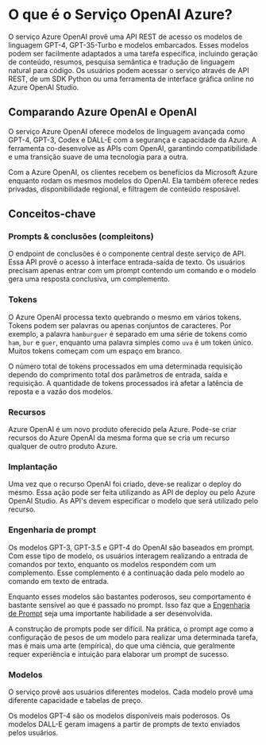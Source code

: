 # O que é o Serviço OpenAI Azure?

O serviço Azure OpenAI provê uma API REST de acesso os modelos de linguagem GPT-4, GPT-35-Turbo e modelos embarcados. Esses modelos podem ser facilmente adaptados a uma tarefa especifica, incluindo geração de conteúdo, resumos, pesquisa semântica e tradução de linguagem natural para código. Os usuários podem acessar o serviço através de API REST, de um SDK Python ou uma ferramenta de interface gráfica online no Azure OpenAI Studio.

## Comparando Azure OpenAI e OpenAI

O serviço Azure OpenAI oferece modelos de linguagem avançada como GPT-4, GPT-3, Codex e DALL-E com a segurança e capacidade da Azure. A ferramenta co-desenvolve as APIs com OpenAI, garantindo compatibilidade e uma transição suave de uma tecnologia para a outra. <br>

Com a Azure OpenAI, os clientes recebem os benefícios da Microsoft Azure enquanto rodam os mesmos modelos do OpenAI. Ela também oferece redes privadas, disponibilidade regional, e filtragem de conteúdo resposável.

## Conceitos-chave

### Prompts & conclusões (compleitons)

O endpoint de conclusões é o componente central deste serviço de API. Essa API provê o acesso à interface entrada-saída de texto. Os usuários precisam apenas entrar com um prompt contendo um comando e o modelo gera uma resposta conclusiva, um complemento.

### Tokens

O Azure OpenAI processa texto quebrando o mesmo em vários tokens. Tokens podem ser palavras ou apenas conjuntos de caracteres. Por exemplo, a palavra `hamburguer` é separado em uma série de tokens como `ham`, `bur` e `guer`, enquanto uma palavra simples como `uva` é um token único. Muitos tokens começam com um espaço em branco.<br>

O número total de tokens processados em uma determinada requisição dependo do comprimento total dos parâmetros de entrada, saída e requisição. A quantidade de tokens processados irá afetar a latência de reposta e a vazão dos modelos.

### Recursos

Azure OpenAI é um novo produto oferecido pela Azure. Pode-se criar recursos do Azure OpenAI da mesma forma que se cria um recurso qualquer de outro produto Azure.

### Implantação

Uma vez que o recurso OpenAI foi criado, deve-se realizar o deploy do mesmo. Essa ação pode ser feita utilizando as API de deploy ou pelo Azure OpenAI Studio. As API's devem especificar o modelo que será utilizado pelo recurso.

### Engenharia de prompt

Os modelos GPT-3, GPT-3.5 e GPT-4 do OpenAI são baseados em prompt. Com esse tipo de modelo, os usuários interagem realizando a entrada de comandos por texto, enquanto os modelos respondem com um complemento. Esse complemento é a continuação dada pelo modelo ao comando em texto de entrada.<br>

Enquanto esses modelos são bastantes poderosos, seu comportamento é bastante sensível ao que é passado no prompt. Isso faz que a [Engenharia de Prompt](https://learn.microsoft.com/en-us/azure/ai-services/openai/concepts/prompt-engineering) seja uma importante habilidade a ser desenvolvida.<br>

A construção de prompts pode ser difícil. Na prática, o prompt age como a configuração de pesos de um modelo para realizar uma determinada tarefa, mas é mais uma arte (empírica), do que uma ciência, que geralmente requer experiência e intuição para elaborar um prompt de sucesso.

### Modelos

O serviço provê aos usuários diferentes modelos. Cada modelo provê uma diferente capacidade e tabelas de preço.<br>

Os modelos GPT-4 são os modelos disponíveis mais poderosos. Os modelos DALL-E geram imagens a partir de prompts de texto enviados pelos usuários.

